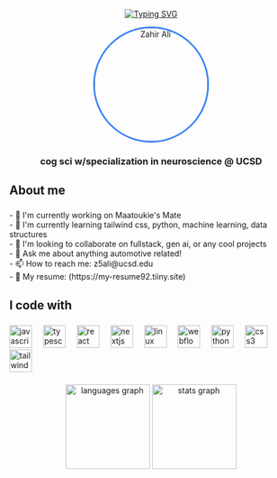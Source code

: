 <div align="center">
    
  [![Typing SVG](https://readme-typing-svg.herokuapp.com?font=Fira+Code&weight=700&size=30&pause=1000&color=F7F7F7&center=true&vCenter=true&random=false&width=435&lines=Hey+%F0%9F%91%8B+My+name+is+Zahir+Ali;Welcome+to+my+GitHub!;CogsSci+%26+specializing+in+Neuroscience+Student;Developer+%26+Designer)](https://git.io/typing-svg)
    
  <img src="assets/profile.png" width="200" height="200" style="border-radius: 50%; object-fit: cover; border: 3px solid #3b82f6" alt="Zahir Ali" />
  
  ### cog sci w/specialization in neuroscience @ UCSD </div>

###

<h2 align="left">About me</h2>

###

<p align="left">- 🔭 I'm currently working on Maatoukie's Mate<br>- 🌱 I'm currently learning tailwind css, python, machine learning, data structures<br>- 👯 I'm looking to collaborate on fullstack, gen ai, or any cool projects<br>- 💬 Ask me about anything automotive related!<br>- 📫 How to reach me: z5ali@ucsd.edu<br>- 📄 My resume: (https://my-resume92.tiiny.site)</p>

###

<h2 align="left">I code with</h2>

###

<div align="left">
  <img src="https://cdn.jsdelivr.net/gh/devicons/devicon/icons/javascript/javascript-original.svg" height="40" alt="javascript logo"  />
  <img width="12" />
  <img src="https://cdn.jsdelivr.net/gh/devicons/devicon/icons/typescript/typescript-original.svg" height="40" alt="typescript logo"  />
  <img width="12" />
  <img src="https://cdn.jsdelivr.net/gh/devicons/devicon/icons/react/react-original.svg" height="40" alt="react logo"  />
  <img width="12" />
  <img src="https://cdn.jsdelivr.net/gh/devicons/devicon/icons/nextjs/nextjs-original.svg" height="40" alt="nextjs logo"  />
  <img width="12" />
  <img src="https://cdn.jsdelivr.net/gh/devicons/devicon/icons/linux/linux-original.svg" height="40" alt="linux logo"  />
  <img width="12" />
  <img src="https://cdn.jsdelivr.net/gh/devicons/devicon/icons/webflow/webflow-original.svg" height="40" alt="webflow logo"  />
  <img width="12" />
  <img src="https://cdn.jsdelivr.net/gh/devicons/devicon/icons/python/python-original.svg" height="40" alt="python logo"  />
  <img width="12" />
  <img src="https://cdn.jsdelivr.net/gh/devicons/devicon/icons/css3/css3-original.svg" height="40" alt="css3 logo"  />
  <img width="12" />
  <img src="https://cdn.jsdelivr.net/gh/devicons/devicon/icons/tailwindcss/tailwindcss-original-wordmark.svg" height="40" alt="tailwindcss logo"  />
</div>

###

<div align="center">
  <img src="https://github-readme-stats.vercel.app/api/top-langs?username=zahiraIi&locale=en&hide_title=false&layout=compact&card_width=320&langs_count=5&theme=tokyonight&hide_border=false&order=2" height="150" alt="languages graph"  />
  <img src="https://github-readme-stats.vercel.app/api?username=zahiraIi&hide_title=false&hide_rank=false&show_icons=true&include_all_commits=true&count_private=true&disable_animations=false&theme=tokyonight&locale=en&hide_border=false&order=1" height="150" alt="stats graph"  />
</div>



